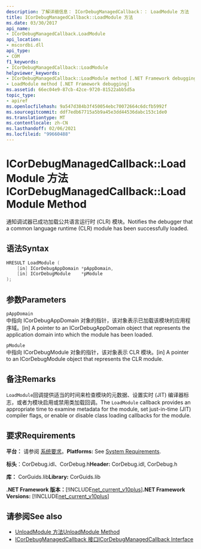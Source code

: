 ```yaml
---
description: 了解详细信息： ICorDebugManagedCallback：： LoadModule 方法
title: ICorDebugManagedCallback::LoadModule 方法
ms.date: 03/30/2017
api_name:
- ICorDebugManagedCallback.LoadModule
api_location:
- mscordbi.dll
api_type:
- COM
f1_keywords:
- ICorDebugManagedCallback::LoadModule
helpviewer_keywords:
- ICorDebugManagedCallback::LoadModule method [.NET Framework debugging]
- LoadModule method [.NET Framework debugging]
ms.assetid: 66ec04e9-87cb-42ce-9720-81522abb5d5a
topic_type:
- apiref
ms.openlocfilehash: 9a547d384b3f450054ebc70072664c6dcfb5992f
ms.sourcegitcommit: ddf7edb67715a5b9a45e3dd44536dabc153c1de0
ms.translationtype: MT
ms.contentlocale: zh-CN
ms.lasthandoff: 02/06/2021
ms.locfileid: "99660488"
---
```

# <a name="icordebugmanagedcallbackloadmodule-method"></a><span data-ttu-id="ca414-103">ICorDebugManagedCallback::LoadModule 方法</span><span class="sxs-lookup"><span data-stu-id="ca414-103">ICorDebugManagedCallback::LoadModule Method</span></span>

<span data-ttu-id="ca414-104">通知调试器已成功加载公共语言运行时 (CLR) 模块。</span><span class="sxs-lookup"><span data-stu-id="ca414-104">Notifies the debugger that a common language runtime (CLR) module has been successfully loaded.</span></span>  
  
## <a name="syntax"></a><span data-ttu-id="ca414-105">语法</span><span class="sxs-lookup"><span data-stu-id="ca414-105">Syntax</span></span>  
  
```cpp  
HRESULT LoadModule (  
    [in] ICorDebugAppDomain *pAppDomain,  
    [in] ICorDebugModule    *pModule  
);  
```  
  
## <a name="parameters"></a><span data-ttu-id="ca414-106">参数</span><span class="sxs-lookup"><span data-stu-id="ca414-106">Parameters</span></span>  

 `pAppDomain`  
 <span data-ttu-id="ca414-107">中指向 ICorDebugAppDomain 对象的指针，该对象表示已加载该模块的应用程序域。</span><span class="sxs-lookup"><span data-stu-id="ca414-107">[in] A pointer to an ICorDebugAppDomain object that represents the application domain into which the module has been loaded.</span></span>  
  
 `pModule`  
 <span data-ttu-id="ca414-108">中指向 ICorDebugModule 对象的指针，该对象表示 CLR 模块。</span><span class="sxs-lookup"><span data-stu-id="ca414-108">[in] A pointer to an ICorDebugModule object that represents the CLR module.</span></span>  
  
## <a name="remarks"></a><span data-ttu-id="ca414-109">备注</span><span class="sxs-lookup"><span data-stu-id="ca414-109">Remarks</span></span>  

 <span data-ttu-id="ca414-110">`LoadModule`回调提供适当的时间来检查模块的元数据、设置实时 (JIT) 编译器标志，或者为模块启用或禁用类加载回调。</span><span class="sxs-lookup"><span data-stu-id="ca414-110">The `LoadModule` callback provides an appropriate time to examine metadata for the module, set just-in-time (JIT) compiler flags, or enable or disable class loading callbacks for the module.</span></span>  
  
## <a name="requirements"></a><span data-ttu-id="ca414-111">要求</span><span class="sxs-lookup"><span data-stu-id="ca414-111">Requirements</span></span>  

 <span data-ttu-id="ca414-112">**平台：** 请参阅 [系统要求](../../get-started/system-requirements.md)。</span><span class="sxs-lookup"><span data-stu-id="ca414-112">**Platforms:** See [System Requirements](../../get-started/system-requirements.md).</span></span>  
  
 <span data-ttu-id="ca414-113">**标头**：CorDebug.idl、CorDebug.h</span><span class="sxs-lookup"><span data-stu-id="ca414-113">**Header:** CorDebug.idl, CorDebug.h</span></span>  
  
 <span data-ttu-id="ca414-114">**库：** CorGuids.lib</span><span class="sxs-lookup"><span data-stu-id="ca414-114">**Library:** CorGuids.lib</span></span>  
  
 <span data-ttu-id="ca414-115">**.NET Framework 版本：**[!INCLUDE[net_current_v10plus](../../../../includes/net-current-v10plus-md.md)]</span><span class="sxs-lookup"><span data-stu-id="ca414-115">**.NET Framework Versions:** [!INCLUDE[net_current_v10plus](../../../../includes/net-current-v10plus-md.md)]</span></span>  
  
## <a name="see-also"></a><span data-ttu-id="ca414-116">请参阅</span><span class="sxs-lookup"><span data-stu-id="ca414-116">See also</span></span>

- [<span data-ttu-id="ca414-117">UnloadModule 方法</span><span class="sxs-lookup"><span data-stu-id="ca414-117">UnloadModule Method</span></span>](icordebugmanagedcallback-unloadmodule-method.md)
- [<span data-ttu-id="ca414-118">ICorDebugManagedCallback 接口</span><span class="sxs-lookup"><span data-stu-id="ca414-118">ICorDebugManagedCallback Interface</span></span>](icordebugmanagedcallback-interface.md)
